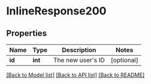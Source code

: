 # InlineResponse200

## Properties
Name | Type | Description | Notes
------------ | ------------- | ------------- | -------------
**id** | **int** | The new user&#39;s ID | [optional] 

[[Back to Model list]](../README.md#documentation-for-models) [[Back to API list]](../README.md#documentation-for-api-endpoints) [[Back to README]](../README.md)


